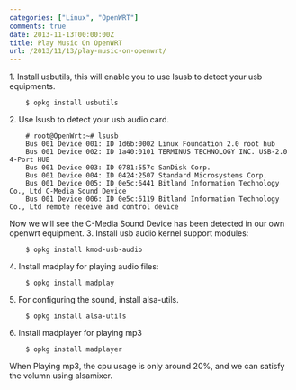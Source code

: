```yaml
---
categories: ["Linux", "OpenWRT"]
comments: true
date: 2013-11-13T00:00:00Z
title: Play Music On OpenWRT
url: /2013/11/13/play-music-on-openwrt/
---
```


1\. Install usbutils, this will enable you to use lsusb to detect your usb equipments. 

```
	$ opkg install usbutils
```

2\. Use lsusb to detect your usb audio card. 

```
	# root@OpenWrt:~# lsusb
	Bus 001 Device 001: ID 1d6b:0002 Linux Foundation 2.0 root hub
	Bus 001 Device 002: ID 1a40:0101 TERMINUS TECHNOLOGY INC. USB-2.0 4-Port HUB
	Bus 001 Device 003: ID 0781:557c SanDisk Corp. 
	Bus 001 Device 004: ID 0424:2507 Standard Microsystems Corp. 
	Bus 001 Device 005: ID 0e5c:6441 Bitland Information Technology Co., Ltd C-Media Sound Device
	Bus 001 Device 006: ID 0e5c:6119 Bitland Information Technology Co., Ltd remote receive and control device
```

Now we will see the C-Media Sound Device has been detected in our own openwrt equipment. 
3\. Install usb audio kernel support modules: 

```
	$ opkg install kmod-usb-audio
```

4\. Install madplay for playing audio files:

```
	$ opkg install madplay
```

5\. For configuring the sound, install alsa-utils.

```
	$ opkg install alsa-utils
```

6\. Install madplayer for playing mp3

```
	$ opkg install madplayer
```

When Playing mp3, the cpu usage is only around 20%, and we can satisfy the volumn using alsamixer. 
